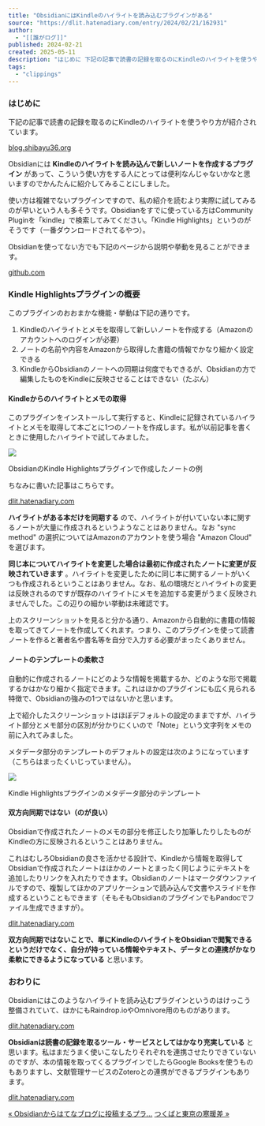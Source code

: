 ```yaml
---
title: "ObsidianにはKindleのハイライトを読み込むプラグインがある"
source: "https://dlit.hatenadiary.com/entry/2024/02/21/162931"
author:
  - "[[誰がログ]]"
published: 2024-02-21
created: 2025-05-11
description: "はじめに 下記の記事で読書の記録を取るのにKindleのハイライトを使うやり方が紹介されています。 blog.shibayu36.org ObsidianにはKindleのハイライトを読み込んで新しいノートを作成するプラグインがあって、こういう使い方をする人にとっては便利なんじゃないかなと思いますのでかんたんに紹介してみることにしました。 使い方は複雑でないプラグインですので、私の紹介を読むより実際に試してみるのが早いという人も多そうです。Obsidianをすでに使っている方はCommunity Pluginを「kindle」で検索してみてください。「Kindle Highlights」という…"
tags:
  - "clippings"
---
```

### はじめに

下記の記事で読書の記録を取るのにKindleのハイライトを使うやり方が紹介されています。

[blog.shibayu36.org](https://blog.shibayu36.org/entry/2024/02/19/173000)

Obsidianには **Kindleのハイライトを読み込んで新しいノートを作成するプラグイン** があって、こういう使い方をする人にとっては便利なんじゃないかなと思いますのでかんたんに紹介してみることにしました。

使い方は複雑でないプラグインですので、私の紹介を読むより実際に試してみるのが早いという人も多そうです。Obsidianをすでに使っている方はCommunity Pluginを「kindle」で検索してみてください。「Kindle Highlights」というのがそうです（一番ダウンロードされてるやつ）。

Obsidianを使ってない方でも下記のページから説明や挙動を見ることができます。

[github.com](https://github.com/hadynz/obsidian-kindle-plugin)

### Kindle Highlightsプラグインの概要

このプラグインのおおまかな機能・挙動は下記の通りです。

1. Kindleのハイライトとメモを取得して新しいノートを作成する（Amazonのアカウントへのログインが必要）
2. ノートの名前や内容をAmazonから取得した書籍の情報でかなり細かく設定できる
3. KindleからObsidianのノートへの同期は何度でもできるが、Obsidianの方で編集したものをKindleに反映させることはできない（たぶん）

#### Kindleからのハイライトとメモの取得

このプラグインをインストールして実行すると、Kindleに記録されているハイライトとメモを取得して本ごとに1つのノートを作成します。私が以前記事を書くときに使用したハイライトで試してみました。

![](https://cdn-ak.f.st-hatena.com/images/fotolife/d/dlit/20240221/20240221163414.png)

ObsidianのKindle Highlightsプラグインで作成したノートの例

ちなみに書いた記事はこちらです。

[dlit.hatenadiary.com](https://dlit.hatenadiary.com/entry/2023/10/08/074316)

**ハイライトがある本だけを同期する** ので、ハイライトが付いていない本に関するノートが大量に作成されるというようなことはありません。なお "sync method" の選択についてはAmazonのアカウントを使う場合 "Amazon Cloud" を選びます。

**同じ本についてハイライトを変更した場合は最初に作成されたノートに変更が反映されていきます** 。ハイライトを変更したために同じ本に関するノートがいくつも作成されるということはありません。なお、私の環境だとハイライトの変更は反映されるのですが既存のハイライトにメモを追加する変更がうまく反映されませんでした。この辺りの細かい挙動は未確認です。

上のスクリーンショットを見ると分かる通り、Amazonから自動的に書籍の情報を取ってきてノートを作成してくれます。つまり、このプラグインを使って読書ノートを作ると著者名や書名等を自分で入力する必要がまったくありません。

#### ノートのテンプレートの柔軟さ

自動的に作成されるノートにどのような情報を掲載するか、どのような形で掲載するかはかなり細かく指定できます。これはほかのプラグインにも広く見られる特徴で、Obsidianの強みの1つではないかと思います。

上で紹介したスクリーンショットはほぼデフォルトの設定のままですが、ハイライト部分とメモ部分の区別が分かりにくいので「Note」という文字列をメモの前に入れてみました。

メタデータ部分のテンプレートのデフォルトの設定は次のようになっています（こちらはまったくいじっていません）。

![](https://cdn-ak.f.st-hatena.com/images/fotolife/d/dlit/20240221/20240221162511.png)

Kindle Highlightsプラグインのメタデータ部分のテンプレート

#### 双方向同期ではない（のが良い）

Obsidianで作成されたノートのメモの部分を修正したり加筆したりしたものがKindleの方に反映されるということはありません。

これはむしろObsidianの良さを活かせる設計で、Kindleから情報を取得してObsidianで作成されたノートはほかのノートとまったく同じようにテキストを追加したりリンクを入れたりできます。Obsidianのノートはマークダウンファイルですので、複製してほかのアプリケーションで読み込んで文書やスライドを作成するということもできます（そもそもObsidianのプラグインでもPandocでファイル生成できますが）。

[dlit.hatenadiary.com](https://dlit.hatenadiary.com/entry/2023/08/26/091104)

**双方向同期ではないことで、単にKindleのハイライトをObsidianで閲覧できるというだけでなく、自分が持っている情報やテキスト、データとの連携がかなり柔軟にできるようになっている** と思います。

### おわりに

Obsidianにはこのようなハイライトを読み込むプラグインというのはけっこう整備されていて、ほかにもRaindrop.ioやOmnivore用のものがあります。

[dlit.hatenadiary.com](https://dlit.hatenadiary.com/entry/2024/01/05/165853)

**Obsidianは読書の記録を取るツール・サービスとしてはかなり充実している** と思います。私はまだうまく使いこなしたりそれぞれを連携させたりできていないのですが、本の情報を取ってくるプラグインでしたらGoogle Booksを使うものもありますし、文献管理サービスのZoteroとの連携ができるプラグインもあります。

[dlit.hatenadiary.com](https://dlit.hatenadiary.com/entry/2023/08/18/130455)

[« Obsidianからはてなブログに投稿するプラ…](https://dlit.hatenadiary.com/entry/2024/02/22/173038) [つくばと東京の寒暖差 »](https://dlit.hatenadiary.com/entry/2024/02/14/174954)